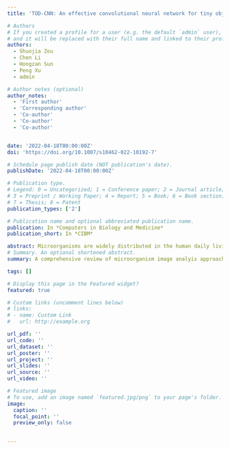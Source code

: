 ```yaml
---
title: 'TOD-CNN: An effective convolutional neural network for tiny object detection in sperm videos'

# Authors
# If you created a profile for a user (e.g. the default `admin` user), write the username (folder name) here
# and it will be replaced with their full name and linked to their profile.
authors:
  - Shuojia Zou
  - Chen Li
  - Hongzan Sun
  - Peng Xu
  - admin

# Author notes (optional)
author_notes:
  - 'First author'
  - 'Corresponding author'
  - 'Co-author'
  - 'Co-author'
  - 'Co-author'


date: '2022-04-18T00:00:00Z'
doi: 'https://doi.org/10.1007/s10462-022-10192-7'

# Schedule page publish date (NOT publication's date).
publishDate: '2022-04-18T00:00:00Z'

# Publication type.
# Legend: 0 = Uncategorized; 1 = Conference paper; 2 = Journal article;
# 3 = Preprint / Working Paper; 4 = Report; 5 = Book; 6 = Book section;
# 7 = Thesis; 8 = Patent
publication_types: ['2']

# Publication name and optional abbreviated publication name.
publication: In *Computers in Biology and Medicine*
publication_short: In *CIBM*

abstract: Microorganisms are widely distributed in the human daily living environment. They play an essential role in environmental pollution control, disease prevention and treatment, and food and drug production. The analysis of microorganisms is essential for making full use of different microorganisms. The conventional analysis methods are laborious and time-consuming. Therefore, the automatic image analysis based on artificial neural networks is introduced to optimize it. However, the automatic microorganism image analysis faces many challenges, such as the requirement of a robust algorithm caused by various application occasions, insignificant features and easy under-segmentation caused by the image characteristic, and various analysis tasks. Therefore, we conduct this review to comprehensively discuss the characteristics of microorganism image analysis based on artificial neural networks. In this review, the background and motivation are introduced first. Then, the development of artificial neural networks and representative networks are presented. After that, the papers related to microorganism image analysis based on classical and deep neural networks are reviewed from the perspectives of different tasks. In the end, the methodology analysis and potential direction are discussed.
# Summary. An optional shortened abstract.
summary: A comprehensive review of microorganism image analyis approaches based on classical and deep neural networks.

tags: []

# Display this page in the Featured widget?
featured: true

# Custom links (uncomment lines below)
# links:
# - name: Custom Link
#   url: http://example.org

url_pdf: ''
url_code: ''
url_dataset: ''
url_poster: ''
url_project: ''
url_slides: ''
url_source: ''
url_video: ''

# Featured image
# To use, add an image named `featured.jpg/png` to your page's folder.
image:
  caption: ''
  focal_point: ''
  preview_only: false

  
---
```


